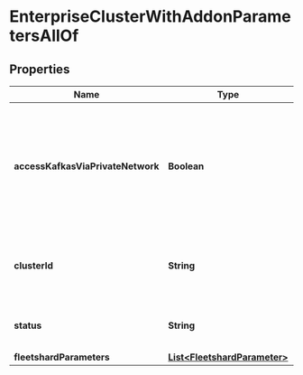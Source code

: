 

# EnterpriseClusterWithAddonParametersAllOf


## Properties

Name | Type | Description | Notes
------------ | ------------- | ------------- | -------------
**accessKafkasViaPrivateNetwork** | **Boolean** | Indicates whether Kafkas created on this data plane cluster have to be accessed via private network | 
**clusterId** | **String** | OCM cluster id of the registered Enterprise cluster |  [optional]
**status** | **String** | status of registered Enterprise cluster |  [optional]
**fleetshardParameters** | [**List&lt;FleetshardParameter&gt;**](FleetshardParameter.md) |  |  [optional]



